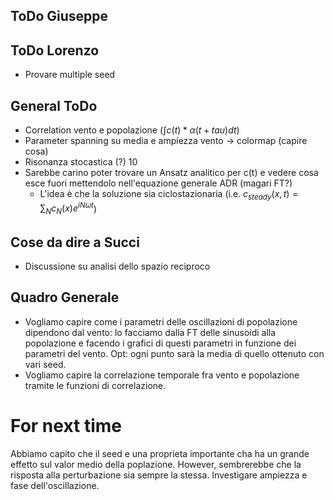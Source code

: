## ToDo Giuseppe


## ToDo Lorenzo

* Provare multiple seed

## General ToDo

* Correlation vento e popolazione ($\int c(t)*\alpha(t+tau) dt$)
* Parameter spanning su media e ampiezza vento -> colormap (capire cosa)
* Risonanza stocastica (?) 10
* Sarebbe carino poter trovare un Ansatz analitico per c(t) e vedere cosa esce fuori mettendolo nell'equazione generale ADR (magari FT?)
  * L'idea è che la soluzione sia ciclostazionaria (i.e. $c_{steady}(x,t) = \sum_N c_N(x) e^{i N \omega t}$)

## Cose da dire a Succi 

* Discussione su analisi dello spazio reciproco

## Quadro Generale
* Vogliamo capire come i parametri delle oscillazioni di popolazione dipendono dal vento: lo facciamo dalla FT delle sinusoidi alla popolazione e facendo i grafici di questi parametri in funzione dei parametri del vento. Opt: ogni punto sarà la media di quello ottenuto con vari seed.
* Vogliamo capire la correlazione temporale fra vento e popolazione tramite le funzioni di correlazione.


# For next time

Abbiamo capito che il seed e una proprieta importante cha ha un grande effetto sul valor medio della poplazione. However, sembrerebbe che la risposta alla perturbazione sia sempre la stessa.
Investigare ampiezza e fase dell'oscillazione.